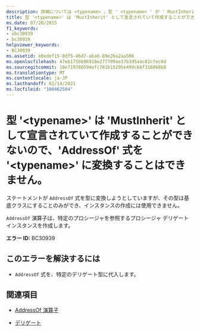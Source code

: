 ```yaml
---
description: 詳細については <typename> 、型 ' <typename> ' が ' MustInherit ' として宣言されていて作成できないため、' AddressOf ' 式を ' ' に変換できません
title: 型 '<typename>' は 'MustInherit' として宣言されていて作成することができないので、'AddressOf' 式を '<typename>' に変換することはできません。
ms.date: 07/20/2015
f1_keywords:
- vbc30939
- bc30939
helpviewer_keywords:
- BC30939
ms.assetid: e8edef15-0df5-46d7-aba6-89e26a2aa506
ms.openlocfilehash: 47eb175bb96918e277709ae37b3d5aac82cfec0d
ms.sourcegitcommit: 10e719780594efc781b15295e499c66f316068b8
ms.translationtype: MT
ms.contentlocale: ja-JP
ms.lasthandoff: 02/14/2021
ms.locfileid: "100462504"
---
```

# <a name="addressof-expression-cannot-be-converted-to-typename-because-type-typename-is-declared-mustinherit-and-cannot-be-created"></a>型 '\<typename>' は 'MustInherit' として宣言されていて作成することができないので、'AddressOf' 式を '\<typename>' に変換することはできません。

ステートメントが `AddressOf` 式を型に変換しようとしていますが、その型は基底クラスにすることのみができ、インスタンスの作成には使用できません。  
  
 `AddressOf` 演算子は、特定のプロシージャを参照するプロシージャ デリゲート インスタンスを作成します。  
  
 **エラー ID:** BC30939  
  
## <a name="to-correct-this-error"></a>このエラーを解決するには  
  
- `AddressOf` 式を、特定のデリゲート型に代入します。  
  
## <a name="see-also"></a>関連項目

- [AddressOf 演算子](../language-reference/operators/addressof-operator.md)

- [デリゲート](../programming-guide/language-features/delegates/index.md)
